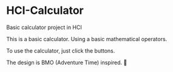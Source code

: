 # HCI-Calculator
Basic calculator project in HCI




This is a basic calculator. Using a basic mathematical operators. 

To use the calculator, just click the buttons.


The design is BMO  (Adventure Time) inspired.
🐧
